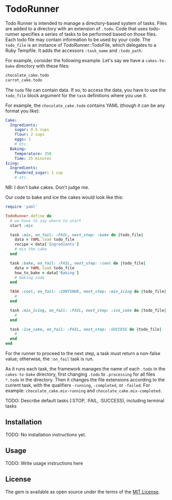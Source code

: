 # TodoRunner

Todo Runner is intended to manage a directory-based system of tasks. Files are
added to a directory with an extension of `.todo`. Code that uses todo-runner
specifies a series of tasks to be performed based on those files. Each todo
file may contain information to be used by your code. The `todo_file` is an
instance of TodoRunner::TodoFile, which delegates to a Ruby Tempfile. It adds
the accessors `:task_name` and `:todo_path`.


For example, consider the following example. Let's say we have a `cakes-to-bake`
directory with these files:

```bash
chocolate_cake.todo
carrot_cake.todo
```

The `todo` file can contain data. If so, to access the data,
you have to use the `todo_file` block argument for the `task` definitions
where you use it.

For example, the `chocolate_cake.todo` contains YAML (though it can be any
format you like):

```yml
Cake:
  Ingredients:
    sugar: 0.5 cups
    flour: 2 cups
    eggs: 1
    # etc.
  Baking:
    Temperature: 350
    Time: 25 minutes
Icing:
  Ingredients:
    Powdered_sugar: 1 cup
    # etc.
```

NB: I don't bake cakes. Don't judge me.

Our code to bake and ice the cakes would look like this:

```ruby
require 'yaml'

TodoRunner.define do
  # we have to say where to start
  start :mix

  task :mix, on_fail: :FAIL, next_step: :bake do |todo_file|
    data = YAML.load todo_file
    recipe = data['Ingredients']
    # mix the cake
  end

  task :bake, on_fail: :FAIL, next_step: :cool do |todo_file|
    data = YAML.load todo_file
    how_to_bake = data['Baking']
    # baking code
  end

  TASK :cool, on_fail: :CONTINUE, next_step: :mix_icing do |todo_file|
    #
  end

  task :mix_icing, on_fail: :FAIL, next_step: :ice_cake do |todo_file|
    #
  end

  task :ice_cake, on_fail: :FAIL, next_step: :SUCCESS do |todo_file|
    #
  end
end
```

For the runner to proceed to the next step, a task must return a non-false
value; otherwise, the `:on_fail` task is run.

As it runs each task, the framework manages the name of each `.todo` in the
`cakes-to-bake` directory, first changing `.todo` to `.processing` for all
files `*.todo` in the directory. Then it changes the file extensions according
to the current task, with the qualifiers `-running`, `-completed`, or `-failed`.
For example: `chocolate_cake.mix-running` and `chocolate_cake.mix-completed`.

TODO: Describe default tasks (:STOP, :FAIL, :SUCCESS), including terminal tasks

## Installation

TODO: No installation instructions yet.

## Usage

TODO: Write usage instructions here

## License

The gem is available as open source under the terms of the [MIT
License](http://opensource.org/licenses/MIT).
